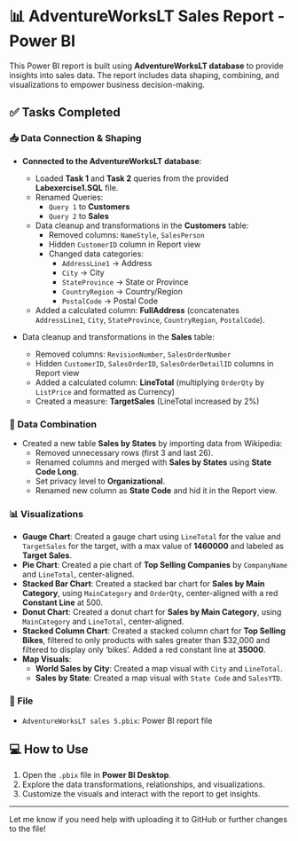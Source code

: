 # 📊 AdventureWorksLT Sales Report - Power BI

This Power BI report is built using **AdventureWorksLT database** to provide insights into sales data. The report includes data shaping, combining, and visualizations to empower business decision-making.

## ✅ Tasks Completed

### 📥 Data Connection & Shaping
- **Connected to the AdventureWorksLT database**:
  - Loaded **Task 1** and **Task 2** queries from the provided **Labexercise1.SQL** file.
  - Renamed Queries:
    - `Query 1` to **Customers**
    - `Query 2` to **Sales**
  - Data cleanup and transformations in the **Customers** table:
    - Removed columns: `NameStyle`, `SalesPerson`
    - Hidden `CustomerID` column in Report view
    - Changed data categories:
      - `AddressLine1` → Address
      - `City` → City
      - `StateProvince` → State or Province
      - `CountryRegion` → Country/Region
      - `PostalCode` → Postal Code
  - Added a calculated column: **FullAddress** (concatenates `AddressLine1`, `City`, `StateProvince`, `CountryRegion`, `PostalCode`).
  
- Data cleanup and transformations in the **Sales** table:
  - Removed columns: `RevisionNumber`, `SalesOrderNumber`
  - Hidden `CustomerID`, `SalesOrderID`, `SalesOrderDetailID` columns in Report view
  - Added a calculated column: **LineTotal** (multiplying `OrderQty` by `ListPrice` and formatted as Currency)
  - Created a measure: **TargetSales** (LineTotal increased by 2%)

### 🔗 Data Combination
- Created a new table **Sales by States** by importing data from Wikipedia:
  - Removed unnecessary rows (first 3 and last 26).
  - Renamed columns and merged with **Sales by States** using **State Code Long**.
  - Set privacy level to **Organizational**.
  - Renamed new column as **State Code** and hid it in the Report view.

### 📊 Visualizations
- **Gauge Chart**: Created a gauge chart using `LineTotal` for the value and `TargetSales` for the target, with a max value of **1460000** and labeled as **Target Sales**.
- **Pie Chart**: Created a pie chart of **Top Selling Companies** by `CompanyName` and `LineTotal`, center-aligned.
- **Stacked Bar Chart**: Created a stacked bar chart for **Sales by Main Category**, using `MainCategory` and `OrderQty`, center-aligned with a red **Constant Line** at 500.
- **Donut Chart**: Created a donut chart for **Sales by Main Category**, using `MainCategory` and `LineTotal`, center-aligned.
- **Stacked Column Chart**: Created a stacked column chart for **Top Selling Bikes**, filtered to only products with sales greater than $32,000 and filtered to display only ‘bikes’. Added a red constant line at **35000**.
- **Map Visuals**:
  - **World Sales by City**: Created a map visual with `City` and `LineTotal`.
  - **Sales by State**: Created a map visual with `State Code` and `SalesYTD`.

### 📁 File
- `AdventureWorksLT sales 5.pbix`: Power BI report file

## 💻 How to Use
1. Open the `.pbix` file in **Power BI Desktop**.
2. Explore the data transformations, relationships, and visualizations.
3. Customize the visuals and interact with the report to get insights.

---

Let me know if you need help with uploading it to GitHub or further changes to the file!
